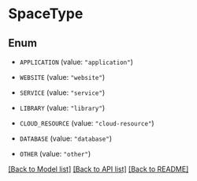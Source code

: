 # SpaceType

## Enum


* `APPLICATION` (value: `"application"`)

* `WEBSITE` (value: `"website"`)

* `SERVICE` (value: `"service"`)

* `LIBRARY` (value: `"library"`)

* `CLOUD_RESOURCE` (value: `"cloud-resource"`)

* `DATABASE` (value: `"database"`)

* `OTHER` (value: `"other"`)


[[Back to Model list]](../README.md#documentation-for-models) [[Back to API list]](../README.md#documentation-for-api-endpoints) [[Back to README]](../README.md)


